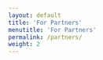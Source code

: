 ```yaml
---
layout: default
title: 'For Partners'
menutitle: 'For Partners'
permalink: /partners/
weight: 2
---
```

